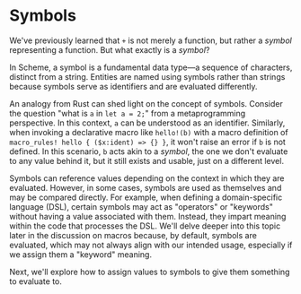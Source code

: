 # Symbols

We've previously learned that `+` is not merely a function, but rather a _symbol_ representing a
function. But what exactly is a _symbol_?

In Scheme, a symbol is a fundamental data type—a sequence of characters, distinct from a string.
Entities are named using symbols rather than strings because symbols serve as identifiers and are
evaluated differently.

An analogy from Rust can shed light on the concept of symbols. Consider the question "what is `a`
in `let a = 2;`" from a metaprogramming perspective. In this context, `a` can be understood as an
identifier. Similarly, when invoking a declarative macro like `hello!(b)` with a macro definition
of `macro_rules! hello { ($x:ident) => {} }`, it won't raise an error if `b` is not defined. In this
scenario, `b` acts akin to a _symbol_, the one we don't evaluate to any value behind it, but it
still exists and usable, just on a different level.

Symbols can reference values depending on the context in which they are evaluated. However, in some
cases, symbols are used as themselves and may be compared directly. For example, when defining
a domain-specific language (DSL), certain symbols may act as "operators" or "keywords" without
having a value associated with them. Instead, they impart meaning within the code that processes
the DSL. We'll delve deeper into this topic later in the discussion on macros because, by default,
symbols are evaluated, which may not always align with our intended usage, especially if we assign
them a "keyword" meaning.

Next, we'll explore how to assign values to symbols to give them something to evaluate to.
